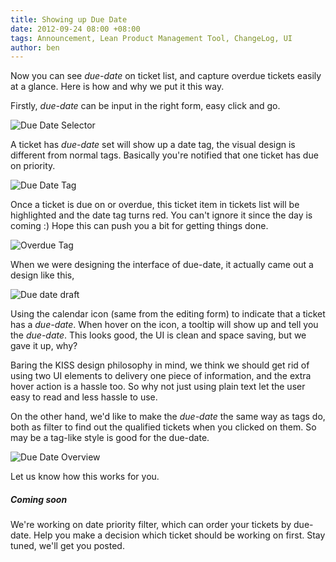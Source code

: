 ```yaml
---
title: Showing up Due Date
date: 2012-09-24 08:00 +08:00
tags: Announcement, Lean Product Management Tool, ChangeLog, UI
author: ben
---
```


Now you can see *due-date* on ticket list, and capture overdue tickets easily at a glance. Here is how and why we put it this way.

Firstly, *due-date* can be input in the right form, easy click and go.

![Due Date Selector](/due-date-is-showing-up-in-the-ticket-list/date-selector.jpg)

A ticket has *due-date* set will show up a date tag, the visual design is different from normal tags. Basically you're notified that one ticket has due on priority.

![Due Date Tag](/due-date-is-showing-up-in-the-ticket-list/due-date-tag.png)

Once a ticket is due on or overdue, this ticket item in tickets list will be highlighted and the date tag turns red. You can't ignore it since the day is coming :) Hope this can push you a bit for getting things done.

![Overdue Tag](/due-date-is-showing-up-in-the-ticket-list/overdue-tag.png)

When we were designing the interface of due-date, it actually came out a design like this,

![Due date draft](/due-date-is-showing-up-in-the-ticket-list/due-date-draft.png)

Using the calendar icon (same from the editing form) to indicate that a ticket has a *due-date*. When hover on the icon, a tooltip will show up and tell you the *due-date*. This looks good, the UI is clean and space saving, but we gave it up, why?

Baring the KISS design philosophy in mind, we think we should get rid of using two UI elements to delivery one piece of information, and the extra hover action is a hassle too. So why not just using plain text let the user easy to read and less hassle to use.

On the other hand, we'd like to make the *due-date* the same way as tags do, both as filter to find out the qualified tickets when you clicked on them. So may be a tag-like style is good for the due-date.

![Due Date Overview](/due-date-is-showing-up-in-the-ticket-list/due-date-overview.png)

Let us know how this works for you.


##### Coming soon #####

We're working on date priority filter, which can order your tickets by due-date. Help you make a decision which ticket should be working on first. Stay tuned, we'll get you posted.

